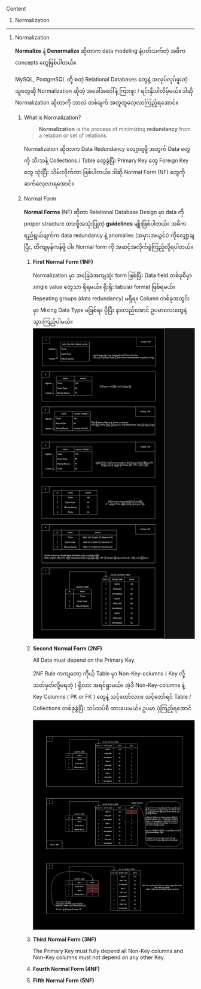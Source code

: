 
Content 
1. Normalization

------------------------------------------------------------------------

1. Normalization
   
   **Normalize** နဲ့ **Denormalize** ဆိုတာက data modeling နဲ့ပတ်သက်တဲ့ အဓိက concepts တွေဖြစ်ပါတယ်။
   
   MySQL, PostgreSQL တို့ စတဲ့ Relational Databases တွေနဲ့ အလုပ်လုပ်ဖူးတဲ့ သူတွေဆို Normalization ဆိုတဲ့ အခေါ်အဝေါ်နဲ့ ကြားဖူး / ရင်းနှီးပါလိမ့်မယ်။ ဒါဆို Normalization ဆိုတာကို ဘာလဲ တစ်ချက် အတူတူလေ့လာကြည့်ရအောင်။
   
   1. What is Normalization?
      
      > ****Normalization**** is the process of minimizing ****redundancy**** from a relation or set of relations
      
       Normalization ဆိုတာက Data Redundancy လျော့ချဖို့ အတွက် Data တွေကို သီးသန့် Collections / Table တွေခွဲပြီး Primary Key တွေ Foreign Key တွေ သုံးပြီး သိမ်းလိုက်တာ ဖြစ်ပါတယ်။ ဒါဆို Normal Form (NF) တွေကို ဆက်လေ့လာရအောင်။ 
       
	1. Normal Form 
          
          **Normal Forms** (NF) ဆိုတာ Relational Database Design မှာ data ကို proper structure ထားဖို့အသုံးပြုတဲ့ **guidelines** မျိုးဖြစ်ပါတယ်။ အဓိကရည်ရွယ်ချက်က data redundancy နဲ့ anomalies (အမှားအယွင်း) ကိုလျှော့ချပြီး, တိကျမှန်ကန်ဖို့ ပါ။ Normal form ကို အဆင့်အလိုက်ခွဲကြည့်လို့ရပါတယ်။
          
          1. ****First Normal Form (1NF)****
             
             Normalization မှာ အခြေခံအကျဆုံး form ဖြစ်ပြီး Data field တစ်ခုစီမှာ single value တွေသာ ရှိရမယ်။ ရိုးရိုး tabular format ဖြစ်ရမယ်။ Repeating groups (data redundancy) မရှိရ။ Column တစ်ခုအတွင်းမှာ Mixing Data Type မဖြစ်ရ။ ပိုပြီး နားလည်အောင် ဥပမာလေးတွေနဲ့ သွားကြည့်ပါမယ်။ 
              ![1NF](images/1NF.png)
		  
		  2. ****Second Normal Form (2NF)****
		     
		     All Data must depend on the Primary Key.
		     
		     2NF Rule ကကျတော့ ကိုယ့် Table မှာ Non-Key-columns ( Key လို့ သတ်မှတ်လို့မရတဲ့ ) ရှိလား အရင်ရှာမယ်။ အဲ့ဒီ Non-Key-columns နဲ့ Key Columns ( PK or FK ) တွေနဲ့ သင့်တော်လား။ သင့်တော်ရင် Table / Collections တစ်ခုခွဲပြီး သပ်သပ်စီ ထားပေးမယ်။ ဥပမာ ပုံကြည့်ရအောင်
		     
		     ![1NF](images/2NF.png)
		     
          1. ****Third Normal Form (3NF)****
             
             The Primary Key must fully depend all Non-Key columns and Non-Key columns must not depend on any other Key.
             
             
             
          2. ****Fourth Normal Form (4NF)****
          3. ****Fifth Normal Form (5NF)****
   
   

